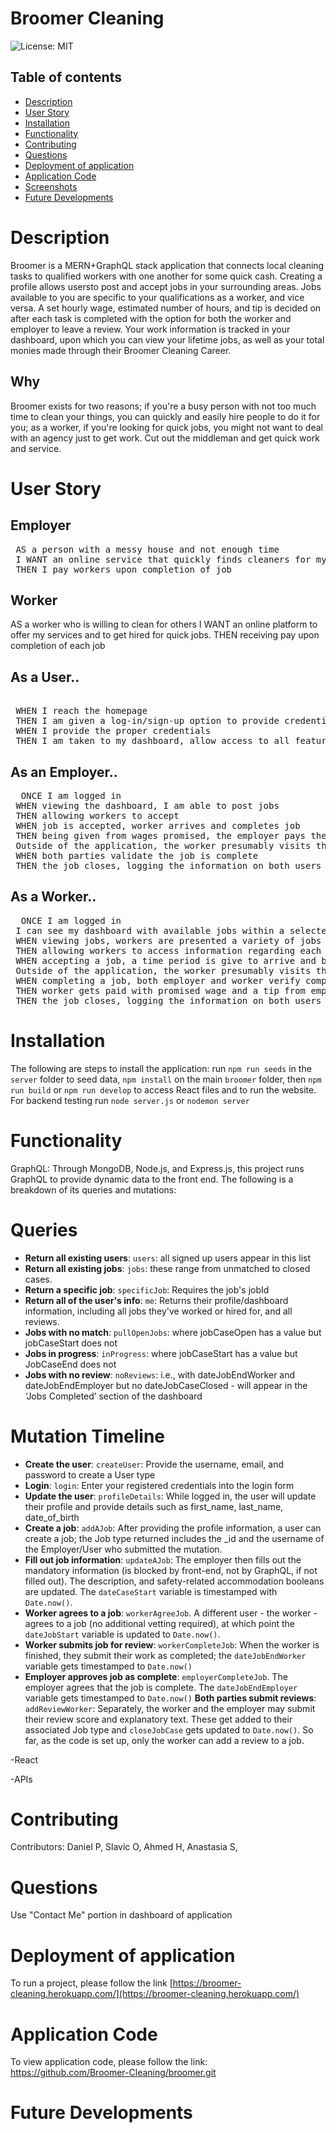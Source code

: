 # Broomer Cleaning

 ![License: MIT](https://img.shields.io/badge/License-MIT-yellow.svg)

  ## Table of contents
 * [Description](#GDescription)
 * [User Story](#User-Story)
 * [Installation](#Installation)
 * [Functionality](#Functionality)
 * [Contributing](#Contributing)
 * [Questions](#Questions)
 * [Deployment of application](#Deployment-of-application)
 * [Application Code](#Application-Code)
 * [Screenshots](#Screenshots)
 * [Future Developments](#Future-Developments)

# Description

 Broomer is a MERN+GraphQL stack application that connects local cleaning tasks to qualified workers with one another for some quick cash. Creating a profile allows usersto  post and accept jobs in your surrounding areas. Jobs available to you are specific to your qualifications as a worker, and vice versa. A set hourly wage, estimated number of hours, and tip is decided on after each task is completed with the option for both the worker and employer to leave a review. Your work information is tracked in your dashboard, upon which you can view your lifetime jobs, as well as your total monies made through their Broomer Cleaning Career.
 
 ## Why
 
 Broomer exists for two reasons; if you're a busy person with not too much time to clean your things, you can quickly and easily hire people to do it for you; as a worker, if you're looking for quick jobs, you might not want to deal with an agency just to get work. Cut out the middleman and get quick work and service.

# User Story

 ## Employer
 <pre> AS a person with a messy house and not enough time
 I WANT an online service that quickly finds cleaners for my living spaces (houses, garages, cars).
 THEN I pay workers upon completion of job</pre>

 ## Worker
</pre> AS a worker who is willing to clean for others
 I WANT an online platform to offer my services and to get hired for quick jobs.
 THEN receiving pay upon completion of each job</pre>

## As a User..
<pre> 
 WHEN I reach the homepage
 THEN I am given a log-in/sign-up option to provide credentials
 WHEN I provide the proper credentials
 THEN I am taken to my dashboard, allow access to all features</pre>

## As an Employer..
 <pre>  ONCE I am logged in
 WHEN viewing the dashboard, I am able to post jobs
 THEN allowing workers to accept 
 WHEN job is accepted, worker arrives and completes job
 THEN being given from wages promised, the employer pays the worker with the option of a tip
 Outside of the application, the worker presumably visits the work site and fulfills the job requirements.
 WHEN both parties validate the job is complete
 THEN the job closes, logging the information on both users dashboard</pre>

## As a Worker..
<pre>  ONCE I am logged in
 I can see my dashboard with available jobs within a selected range
 WHEN viewing jobs, workers are presented a variety of jobs from multiple employers
 THEN allowing workers to access information regarding each job such as pay, address and equipment required
 WHEN accepting a job, a time period is give to arrive and begin the job
 Outside of the application, the worker presumably visits the work site and fulfills the job requirements.
 WHEN completing a job, both employer and worker verify completion 
 THEN worker gets paid with promised wage and a tip from employers decision with the option of leaving a review
 THEN the job closes, logging the information on both users dashboard</pre>

# Installation

 The following are steps to install the application: run `npm run seeds` in the `server` folder to seed data, `npm install` on the main `broomer` folder, then `npm run build` or `npm run develop` to access React files and to run the website. For backend testing run `node server.js` or `nodemon server`

# Functionality

GraphQL:
Through MongoDB, Node.js, and Express.js, this project runs GraphQL to provide dynamic data to the front end. The following is a breakdown of its queries and mutations:

# Queries
- **Return all existing users**: `users`: all signed up users appear in this list
- **Return all existing jobs**: `jobs`: these range from unmatched to closed cases.
- **Return a specific job**: `specificJob`: Requires the job's jobId
- **Return all of the user's info**: `me`: Returns their profile/dashboard information, including all jobs they've worked or hired for, and all reviews. 
- **Jobs with no match**: `pullOpenJobs`: where jobCaseOpen has a value but jobCaseStart does not
- **Jobs in progress**: `inProgress`: where jobCaseStart has a value but JobCaseEnd does not
- **Jobs with no review**: `noReviews`: i.e., with dateJobEndWorker and dateJobEndEmployer but no dateJobCaseClosed - will appear in the ‘Jobs Completed’ section of the dashboard


# Mutation Timeline
- **Create the user**: `createUser`: Provide the username, email, and password to create a User type
- **Login**: `login`: Enter your registered credentials into the login form
- **Update the user**: `profileDetails`: While logged in, the user will update their profile and provide details such as first_name, last_name, date_of_birth
- **Create a job**: `addAJob`: After providing the profile information, a user can create a job; the Job type returned includes the _id and the username of the Employer/User who submitted the mutation.
- **Fill out job information**: `updateAJob`: The employer then fills out the mandatory information (is blocked by front-end, not by GraphQL, if not filled out). The description, and safety-related accommodation booleans are updated. The `dateCaseStart` variable is timestamped with `Date.now()`.
- **Worker agrees to a job**: `workerAgreeJob`. A different user - the worker - agrees to a job (no additional vetting required), at which point the `dateJobStart` variable is updated to `Date.now()`. 
- **Worker submits job for review**: `workerCompleteJob`: When the worker is finished, they submit their work as completed; the `dateJobEndWorker` variable gets timestamped to `Date.now()`
- **Employer approves job as complete**: `employerCompleteJob`. The employer agrees that the job is complete. The `dateJobEndEmployer` variable gets timestamped to `Date.now()`
**Both parties submit reviews**: `addReviewWorker`: Separately, the worker and the employer may submit their review score and explanatory text. These get added to their associated Job type and `closeJobCase` gets updated to `Date.now()`. So far, as the code is set up, only the worker can add a review to a job. 

 -React

 -APIs
 
# Contributing

 Contributors: Daniel P, Slavic O, Ahmed H, Anastasia S, 


# Questions
 
 Use "Contact Me" portion in dashboard of application

# Deployment of application

  To run a project, please follow the link 
  [https://broomer-cleaning.herokuapp.com/](https://broomer-cleaning.herokuapp.com/)

# Application Code

  To view application code, please follow the link:
  https://github.com/Broomer-Cleaning/broomer.git 

# Future Developments
 
